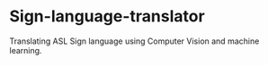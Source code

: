 # Sign-language-translator
Translating ASL Sign language using Computer Vision and machine learning.
